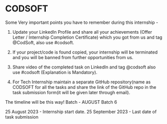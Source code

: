 # CODSOFT
Some Very important points you have to remember during this internship -

1. Update your LinkedIn Profile and share all your achievements (Offer Letter / Internship Completion Certificate) which you got from us and tag @CodSoft, also use #codsoft.

2. If your project/code is found copied, your internship will be terminated and you will be banned from further opportunities from us.

3. Share video of the completed task on LinkedIn and tag @codsoft also use #codsoft (Explanation is Mandatory).

4. For Tech Internship maintain a separate GitHub repository(name as CODSOFT for all the tasks and share the link of  the GitHub repo in the task submission form(it will be given later through email).

The timeline will be this way!
Batch - AUGUST Batch 6

25 August 2023 - Internship start date.
25 September 2023 - Last date of task submission
